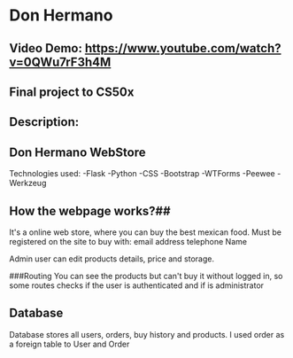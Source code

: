 # Don Hermano
## Video Demo: <https://www.youtube.com/watch?v=0QWu7rF3h4M>
## Final project to CS50x
## Description: 

## Don Hermano WebStore ##
Technologies used:
-Flask
-Python
-CSS
-Bootstrap
-WTForms
-Peewee
-Werkzeug

## How the webpage works?##

It's a online web store, where you can buy the best mexican food.
Must be registered on the site to buy
with:
email
address
telephone
Name

Admin user can edit products details, price and storage.

###Routing
You can see the products but can't buy it without logged in, so some routes checks if the user is authenticated and if is administrator

## Database
Database stores all users, orders, buy history and products. I used order as a foreign table to  User and Order

